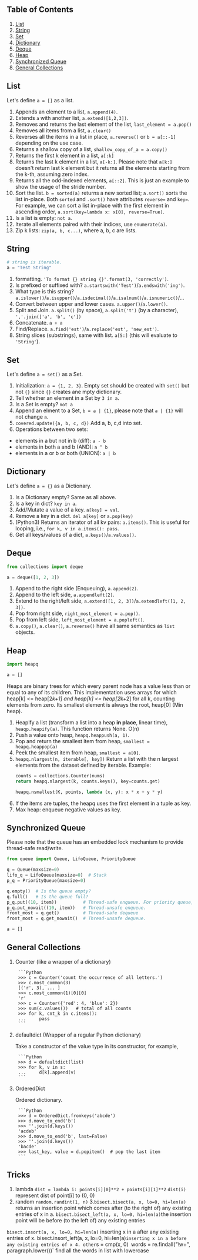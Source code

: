 ## Table of Contents
1. [List](#list)
2. [String](#string)
3. [Set](#set)
4. [Dictionary](#dictionary)
5. [Deque](#deque)
6. [Heap](#heap)
7. [Synchronized Queue](#synchronized-queue)
8. [General Collections](#general-collections)

## List

Let's define `a = []` as a list.

1. Appends an element to a list, `a.append(4)`.
2. Extends `a` with another list, `a.extend([1,2,3])`.
3. Removes and returns the last element of the list, `last_element = a.pop()`
4. Removes all items from a list, `a.clear()`
5. Reverses all the items in a list in place, `a.reverse()` or `b = a[::-1]` depending on the use case.
6. Returns a shallow copy of a list, `shallow_copy_of_a = a.copy()`
7. Returns the first k element in a list, `a[:k]`
8. Returns the last k element in a list, `a[-k:]`. Please note that `a[k:]` doesn't return last k element
but it returns all the elements starting from the k-th, assuming zero index.
9. Returns all the odd-indexed elements, `a[::2]`. This is just an example to show the usage of the stride number.
10. Sort the list. `b = sorted(a)` returns a new sorted list; `a.sort()` sorts the list in-place. Both
`sorted` and `.sort()` have attributes `reverse=` and `key=`. For example, we can sort a list in-place with
the first element in ascending order, `a.sort(key=lambda x: x[0], reverse=True)`.
11. Is a list is empty: `not a`.
12. Iterate all elements paired with their indices, use `enumerate(a)`.
13. Zip k lists: `zip(a, b, c...)`, where a, b, c are lists.

## String

```Python
# string is iterable.
a = "Test String"
```
1. formatting. `'To format {} string {}'.format(3, 'correctly')`.
2. Is prefixed or suffixed with? `a.startswith('Test')`/`a.endswith('ing')`.
3. What type is this string? `a.islower()`/`a.isupper()`/`a.isdecimal()`/`a.isalnum()`/`a.isnumeric()`/...
4. Convert between upper and lower cases. `a.upper()`/`a.lower()`.
5. Split and Join. `a.split()` (by space), `a.split('t')` (by a character), `','.join(['a', 'b', 'c'])`
6. Concatenate. `a + a`
7. Find/Replace. `a.find('est')`/`a.replace('est', 'new_est')`.
8. String slices (substrings), same with list. `a[5:]` (this will evaluate to `'String'`).

## Set

Let's define `a = set()` as a Set.

1. Initialization: `a = {1, 2, 3}`. Empty set should be created with `set()` but not `{}` since `{}` creates ane mpty dictionary.
2. Tell whether an element in a Set by `3 in a`.
3. Is a Set is empty? `not a`
4. Append an elment to a Set, `b = a | {1}`, please note that `a | {1}` will not change `a`.
5. `covered.update({a, b, c, d})` Add a, b, c,d into set.
6. Operations between two sets:
  + elements in a but not in b (diff): `a - b`
  + elements in both a and b (AND): `a ^ b`
  + elements in a or b or both (UNION): `a | b`

## Dictionary

Let's define `a = {}` as a Dictionary.

1. Is a Dictionary empty? Same as all above.
2. Is a key in dict? `key in a`.
3. Add/Mutate a value of a key. `a[key] = val`.
4. Remove a key in a dict. `del a[key]` or `a.pop(key)`
5. (Python3) Returns an iterator of all kv pairs: `a.items()`. This is useful for looping, i.e., `for k, v in a.items(): pass`.
6. Get all keys/values of a dict, `a.keys()`/`a.values()`.

## Deque

```Python
from collections import deque

a = deque([1, 2, 3])
```

1. Append to the right side (Enqueuing), `a.append(2)`.
2. Append to the left side, `a.appendleft(2)`.
3. Extend to the right/left side, `a.extend([1, 2, 3])`/`a.extendleft([1, 2, 3])`.
4. Pop from right side, `right_most_element = a.pop()`.
5. Pop from left side, `left_most_element = a.popleft()`.
6. `a.copy()`, `a.clear()`, `a.reverse()` have all same semantics as `list` objects.

## Heap

```Python
import heapq

a = []
```
Heaps are binary trees for which every parent node has a value less than or equal to any of its children. This implementation uses arrays for which heap[k] <= heap[2*k+1] and heap[k] <= heap[2*k+2] for all k, counting elements from zero. Its smallest element is always the root, heap[0] (Min heap).

1. Heapify a list (transform a list into a heap **in place**, linear time), `heaqp.heapify(a)`. This function returns None. O(n)
2. Push a value onto heap, `heapq.heappush(a, 1)`.
3. Pop and return the smallest item from heap, `smallest = heapq.heappop(a)`
4. Peek the smallest item from heap, `smallest = a[0]`.
5. `heapq.nlargest(n, iterable[, key])` Return a list with the n largest elements from the dataset defined by iterable.
    Example: 
    ```Python
    counts = collections.Counter(nums)
    return heapq.nlargest(k, counts.keys(), key=counts.get)
    
    heapq.nsmallest(K, points, lambda (x, y): x * x + y * y)
    ```
6. If the items are tuples, the heapq uses the first element in a tuple as key.
7. Max heap: enqueue negative values as key.

## Synchronized Queue

Please note that the queue has an embedded lock mechanism to provide thread-safe read/write.

```Python
from queue import Queue, LifoQueue, PriorityQueue

q = Queue(maxsize=0)
lifo_q = LifoQueue(maxsize=0)  # Stack
p_q = PriorityQueue(maxsize=0)

q.empty()  # Is the queue empty?
q.full()   # Is the queue full?
p_q.put((10, item))          # Thread-safe enqueue. For priority queue, 10 is the priority num.
p_q.put_nowait((10, item))   # Thread-unsafe enqueue.
front_most = q.get()         # Thread-safe dequeue
front_most = q.get_nowait()  # Thread-unsafe dequeue.

a = []
```

## General Collections

1. Counter (like a wrapper of a dictionary)

        ```Python
        >>> c = Counter('count the occurrence of all letters.')
        >>> c.most_common(3)
        [('r', 3), ... ]
        >>> c.most_common(1)[0][0]
        'r'
        >>> c = Counter({'red': 4, 'blue': 2})
        >>> sum(c.values())   # total of all counts
        >>> for k, cnt_k in c.items():
        ...     pass
        ```

2. defaultdict (Wrapper of a regular Python dictionary)

    Take a constructor of the value type in its constructor, for example,

        ```Python
        >>> d = defaultdict(list)
        >>> for k, v in s:
        ...     d[k].append(v)
        ```

3. OrderedDict

    Ordered dictionary.

        ```Python
        >>> d = OrderedDict.fromkeys('abcde')
        >>> d.move_to_end('b')
        >>> ''.join(d.keys())
        'acdeb'
        >>> d.move_to_end('b', last=False)
        >>> ''.join(d.keys())
        'bacde'
        >>> last_key, value = d.popitem()  # pop the last item
        ```

## Tricks
1. lambda
`dist = lambda i: points[i][0]**2 + points[i][1]**2`   `dist(i)` represent dist of point[i] to (0, 0)
2. random
`random.randint(1, n)`
3.`bisect.bisect(a, x, lo=0, hi=len(a)` returns an insertion point which comes after (to the right of) any existing entries of x in a.  `bisect.bisect_left(a, x, lo=0, hi=len(a)`the insertion point will be before (to the left of) any existing entries 

`bisect.insort(a, x, lo=0, hi=len(a)` inserting x in a after any existing entries of x. bisect.insort_left(a, x, lo=0, hi=len(a)` inserting x in a before any existing entries of x
4. other
`s = cmp(x, 0)`
`words = re.findall("\w+", paragraph.lower())`  find all the words in list with lowercase
